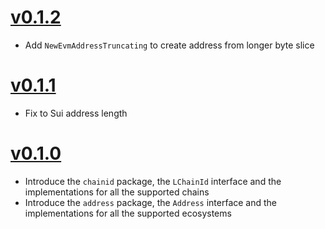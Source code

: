 # [v0.1.2](https://github.com/lombard-finance/chain/releases/tag/v0.1.2)
- Add `NewEvmAddressTruncating` to create address from longer byte slice
# [v0.1.1](https://github.com/lombard-finance/chain/releases/tag/v0.1.1)
- Fix to Sui address length
# [v0.1.0](https://github.com/lombard-finance/chain/releases/tag/v0.1.0)
- Introduce the `chainid` package, the `LChainId` interface and the implementations for all the supported chains
- Introduce the `address` package, the `Address` interface and the implementations for all the supported ecosystems